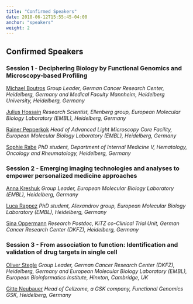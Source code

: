 ```yaml
---
title: "Confirmed Speakers"
date: 2018-06-12T15:55:45-04:00
anchor: "speakers"
weight: 2
---
```


## Confirmed Speakers

### Session 1 - Deciphering Biology by Functional Genomics and Microscopy-based Profiling
[Michael Boutros](https://www.dkfz.de/en/signaling/index.php)
*Group Leader, German Cancer Research Center, Heidelberg, Germany and Medical Faculty Mannheim, Heidelberg University, Heidelberg, Germany*

[Julius Hossain](https://www.embl.de/research/units/cbb/ellenberg/members/index.php?s_personId=CP-60014993)
*Research Scientist, Ellenberg group, European Molecular Biology Laboratory (EMBL), Heidelberg, Germany*

[Rainer Pepperkok](https://www.embl.de/research/units/cbb/pepperkok/index.html)
*Head of Advanced Light Microscopy Core Facility, European Molecular Biology Laboratory (EMBL), Heidelberg, Germany*

[Sophie Rabe](https://www.klinikum.uni-heidelberg.de/Systems-Medicine-of-Cancer-Drugs.142190.0.html)
*PhD student, Department of Internal Medicine V, Hematology, Oncology and Rheumatology, Heidelberg, Germany*

### Session 2 - Emerging imaging technologies and analyses to empower personalized medicine approaches

[Anna Kreshuk](https://www.embl.de/research/units/cbb/kreshuk/index.html)
*Group Leader, European Molecular Biology Laboratory (EMBL), Heidelberg, Germany*

[Luca Rappez](https://www.embl.de/research/units/scb/alexandrov/members/index.php?s_personId=CP-60021681) 
*PhD student, Alexandrov group, European Molecular Biology Laboratory (EMBL), Heidelberg, Germany*

[Sina Oppermann](https://www.dkfz.de/en/PaedOnko/2010_Research_Oehme.html)
*Research Postdoc, KiTZ co-Clinical Trial Unit, German Cancer Research Center (DKFZ), Heidelberg, Germany*

### Session 3 - From association to function: Identification and validation of drug targets in single cell

[Oliver Stegle](https://www.embl.de/research/units/genome_biology/stegle/index.html) 
*Group Leader, German Cancer Research Center (DKFZ), Heidelberg, Germany and European Molecular Biology Laboratory (EMBL), European Bioinformatics Institute, Hinxton, Cambridge, UK*
  
[Gitte Neubauer](http://biorn.org/about/)
*Head of Cellzome, a GSK company, Functional Genomics GSK, Heidelberg, Germany*